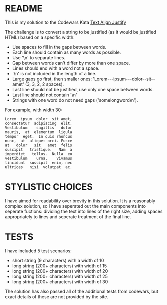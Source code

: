 # README

This is my solution to the Codewars Kata [Text Align Justify](https://www.codewars.com/kata/text-align-justify/train/ruby)

The challenge is to convert a string to be justified (as it would be justified HTML) based on a specific width:

- Use spaces to fill in the gaps between words.
- Each line should contain as many words as possible.
- Use '\n' to separate lines.
- Gap between words can't differ by more than one space.
- Lines should end with a word not a space.
- '\n' is not included in the length of a line.
- Large gaps go first, then smaller ones: 'Lorem---ipsum---dolor--sit--amet' (3, 3, 2, 2 spaces).
- Last line should not be justified, use only one space between words.
- Last line should not contain '\n'
- Strings with one word do not need gaps ('somelongword\n').

For example, with width 30:

    Lorem  ipsum  dolor  sit amet,
    consectetur  adipiscing  elit.
    Vestibulum    sagittis   dolor
    mauris,  at  elementum  ligula
    tempor  eget.  In quis rhoncus
    nunc,  at  aliquet orci. Fusce
    at   dolor   sit   amet  felis
    suscipit   tristique.   Nam  a
    imperdiet   tellus.  Nulla  eu
    vestibulum    urna.    Vivamus
    tincidunt  suscipit  enim, nec
    ultrices   nisi  volutpat  ac.


# STYLISTIC CHOICES

I have aimed for readability over brevity in this solution. It is a reasonably complex solution, so I have seperated
out the main components into seperate fuctions: dividing the text into lines of the right size, adding spaces appropriately to lines and seperate treatment of the final line.

# TESTS

I have included 5 test scenarios:

- short string (9 characters) with a width of 10
- long string (200+ characters) with width of 15
- long string (200+ characters) with width of 20
- long string (200+ characters) with width of 25
- long string (200+ characters) with width of 30

The solution has also passed all of the additional tests from codewars, but exact details of these are not provided
by the site.
